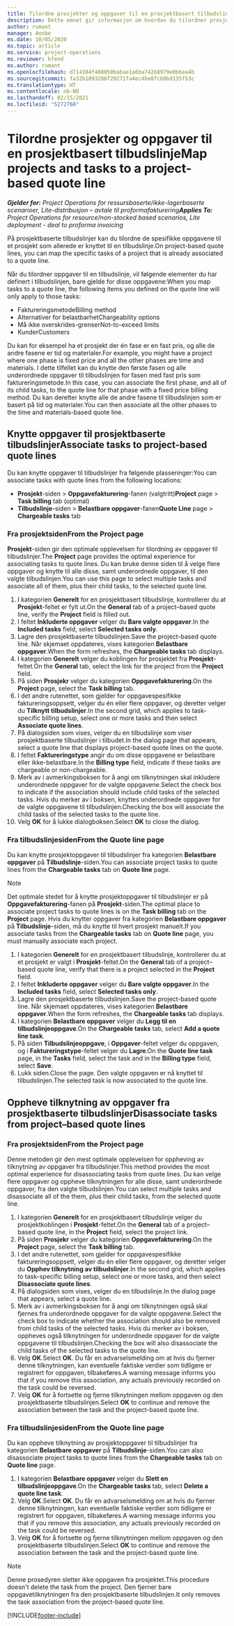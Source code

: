 ```yaml
---
title: Tilordne prosjekter og oppgaver til en prosjektbasert tilbudslinje
description: Dette emnet gir informasjon om hvordan du tilordner prosjekter og oppgaver til en prosjektbasert oppgavelinje.
author: rumant
manager: Annbe
ms.date: 10/05/2020
ms.topic: article
ms.service: project-operations
ms.reviewer: kfend
ms.author: rumant
ms.openlocfilehash: d714304f408050babae1a6ba74268979e0b6ea4b
ms.sourcegitcommit: fa32b1893286f20271fa4ec4be8fc68bd135f53c
ms.translationtype: HT
ms.contentlocale: nb-NO
ms.lasthandoff: 02/15/2021
ms.locfileid: "5272760"
---
```

# <a name="map-projects-and-tasks-to-a-project-based-quote-line"></a><span data-ttu-id="5c0d5-103">Tilordne prosjekter og oppgaver til en prosjektbasert tilbudslinje</span><span class="sxs-lookup"><span data-stu-id="5c0d5-103">Map projects and tasks to a project-based quote line</span></span>

<span data-ttu-id="5c0d5-104">_**Gjelder for:** Project Operations for ressursbaserte/ikke-lagerbaserte scenarioer, Lite-distribusjon – avtale til proformafakturering_</span><span class="sxs-lookup"><span data-stu-id="5c0d5-104">_**Applies To:** Project Operations for resource/non-stocked based scenarios, Lite deployment - deal to proforma invoicing_</span></span>

<span data-ttu-id="5c0d5-105">På prosjektbaserte tilbudslinjer kan du tilordne de spesifikke oppgavene til et prosjekt som allerede er knyttet til en tilbudslinje.</span><span class="sxs-lookup"><span data-stu-id="5c0d5-105">On project-based quote lines, you can map the specific tasks of a project that is already associated to a quote line.</span></span>

<span data-ttu-id="5c0d5-106">Når du tilordner oppgaver til en tilbudslinje, vil følgende elementer du har definert i tilbudslinjen, bare gjelde for disse oppgavene:</span><span class="sxs-lookup"><span data-stu-id="5c0d5-106">When you map tasks to a quote line, the following items you defined on the quote line will only apply to those tasks:</span></span>

- <span data-ttu-id="5c0d5-107">Faktureringsmetode</span><span class="sxs-lookup"><span data-stu-id="5c0d5-107">Billing method</span></span>
- <span data-ttu-id="5c0d5-108">Alternativer for belastbarhet</span><span class="sxs-lookup"><span data-stu-id="5c0d5-108">Chargeability options</span></span>
- <span data-ttu-id="5c0d5-109">Må ikke overskrides-grenser</span><span class="sxs-lookup"><span data-stu-id="5c0d5-109">Not-to-exceed limits</span></span>
- <span data-ttu-id="5c0d5-110">Kunder</span><span class="sxs-lookup"><span data-stu-id="5c0d5-110">Customers</span></span>

<span data-ttu-id="5c0d5-111">Du kan for eksempel ha et prosjekt der én fase er en fast pris, og alle de andre fasene er tid og materialer.</span><span class="sxs-lookup"><span data-stu-id="5c0d5-111">For example, you might have a project where one phase is fixed price and all the other phases are time and materials.</span></span> <span data-ttu-id="5c0d5-112">I dette tilfellet kan du knytte den første fasen og alle underordnede oppgaver til tilbudslinjen for fasen med fast pris som faktureringsmetode.</span><span class="sxs-lookup"><span data-stu-id="5c0d5-112">In this case, you can associate the first phase, and all of its child tasks, to the quote line for that phase with a fixed price billing method.</span></span> <span data-ttu-id="5c0d5-113">Du kan deretter knytte alle de andre fasene til tilbudslinjen som er basert på tid og materialer.</span><span class="sxs-lookup"><span data-stu-id="5c0d5-113">You can then associate all the other phases to the time and materials-based quote line.</span></span>

## <a name="associate-tasks-to-project-based-quote-lines"></a><span data-ttu-id="5c0d5-114">Knytte oppgaver til prosjektbaserte tilbudslinjer</span><span class="sxs-lookup"><span data-stu-id="5c0d5-114">Associate tasks to project-based quote lines</span></span>

<span data-ttu-id="5c0d5-115">Du kan knytte oppgaver til tilbudslinjer fra følgende plasseringer:</span><span class="sxs-lookup"><span data-stu-id="5c0d5-115">You can associate tasks with quote lines from the following locations:</span></span>

- <span data-ttu-id="5c0d5-116">**Prosjekt**-siden > **Oppgavefakturering**-fanen (valgtritt)</span><span class="sxs-lookup"><span data-stu-id="5c0d5-116">**Project** page > **Task billing** tab (optimal)</span></span>
- <span data-ttu-id="5c0d5-117">**Tilbudslinje**-siden > **Belastbare oppgaver**-fanen</span><span class="sxs-lookup"><span data-stu-id="5c0d5-117">**Quote Line** page > **Chargeable tasks** tab</span></span> 

### <a name="from-the-project-page"></a><span data-ttu-id="5c0d5-118">Fra prosjektsiden</span><span class="sxs-lookup"><span data-stu-id="5c0d5-118">From the Project page</span></span>

<span data-ttu-id="5c0d5-119">**Prosjekt**-siden gir den optimale opplevelsen for tilordning av oppgaver til tilbudslinjer.</span><span class="sxs-lookup"><span data-stu-id="5c0d5-119">The **Project** page provides the optimal experience for associating tasks to quote lines.</span></span> <span data-ttu-id="5c0d5-120">Du kan bruke denne siden til å velge flere oppgaver og knytte til alle disse, samt underordnede oppgaver, til den valgte tilbudslinjen.</span><span class="sxs-lookup"><span data-stu-id="5c0d5-120">You can use this page to select multiple tasks and associate all of them, plus their child tasks, to the selected quote line.</span></span>

1. <span data-ttu-id="5c0d5-121">I kategorien **Generelt** for en prosjektbasert tilbudslinje, kontrollerer du at **Prosjekt**-feltet er fylt ut.</span><span class="sxs-lookup"><span data-stu-id="5c0d5-121">On the **General** tab of a project–based quote line, verify the **Project** field is filled out.</span></span>
2. <span data-ttu-id="5c0d5-122">I feltet **Inkluderte oppgaver** velger du **Bare valgte oppgaver**.</span><span class="sxs-lookup"><span data-stu-id="5c0d5-122">In the **Included tasks** field, select **Selected tasks only**.</span></span>
3. <span data-ttu-id="5c0d5-123">Lagre den prosjektbaserte tilbudslinjen.</span><span class="sxs-lookup"><span data-stu-id="5c0d5-123">Save the project-based quote line.</span></span> <span data-ttu-id="5c0d5-124">Når skjemaet oppdateres, vises kategorien **Belastbare oppgaver**.</span><span class="sxs-lookup"><span data-stu-id="5c0d5-124">When the form refreshes, the **Chargeable tasks** tab displays.</span></span>
4. <span data-ttu-id="5c0d5-125">I kategorien **Generelt** velger du koblingen for prosjektet fra **Prosjekt**-feltet.</span><span class="sxs-lookup"><span data-stu-id="5c0d5-125">On the **General** tab, select the link for the project from the **Project** field.</span></span>
5. <span data-ttu-id="5c0d5-126">På siden **Prosjekr** velger du kategorien **Oppgavefakturering**.</span><span class="sxs-lookup"><span data-stu-id="5c0d5-126">On the **Project** page, select the **Task billing** tab.</span></span>
6. <span data-ttu-id="5c0d5-127">I det andre rutenettet, som gjelder for oppgavespesifikke faktureringsoppsett, velger du én eller flere oppgaver, og deretter velger du **Tilknytt tilbudslinjer**.</span><span class="sxs-lookup"><span data-stu-id="5c0d5-127">In the second grid, which applies to task-specific billing setup, select one or more tasks and then select **Associate quote lines**.</span></span>
7. <span data-ttu-id="5c0d5-128">På dialogsiden som vises, velger du en tilbudslinje som viser prosjektbaserte tilbudslinjer i tilbudet.</span><span class="sxs-lookup"><span data-stu-id="5c0d5-128">In the dialog page that appears, select a quote line that displays project-based quote lines on the quote.</span></span>
8. <span data-ttu-id="5c0d5-129">I feltet **Faktureringstype** angir du om disse oppgavene er belastbare eller ikke-belastbare.</span><span class="sxs-lookup"><span data-stu-id="5c0d5-129">In the **Billing type** field, indicate if these tasks are chargeable or non-chargeable.</span></span>
9. <span data-ttu-id="5c0d5-130">Merk av i avmerkingsboksen for å angi om tilknytningen skal inkludere underordnede oppgaver for de valgte oppgavene.</span><span class="sxs-lookup"><span data-stu-id="5c0d5-130">Select the check box to indicate if the association should include child tasks of the selected tasks.</span></span> <span data-ttu-id="5c0d5-131">Hvis du merker av i boksen, knyttes underordnede oppgaver for de valgte oppgavene til tilbudslinjen.</span><span class="sxs-lookup"><span data-stu-id="5c0d5-131">Checking the box will associate the child tasks of the selected tasks to the quote line.</span></span>
10. <span data-ttu-id="5c0d5-132">Velg **OK** for å lukke dialogboksen.</span><span class="sxs-lookup"><span data-stu-id="5c0d5-132">Select **OK** to close the dialog.</span></span>

### <a name="from-the-quote-line-page"></a><span data-ttu-id="5c0d5-133">Fra tilbudslinjesiden</span><span class="sxs-lookup"><span data-stu-id="5c0d5-133">From the Quote line page</span></span>

<span data-ttu-id="5c0d5-134">Du kan knytte prosjektoppgaver til tilbudslinjer fra kategorien **Belastbare oppgaver** på **Tilbudslinje**-siden.</span><span class="sxs-lookup"><span data-stu-id="5c0d5-134">You can associate project tasks to quote lines from the **Chargeable tasks** tab on **Quote line** page.</span></span>

>[!NOTE]
><span data-ttu-id="5c0d5-135">Det optimale stedet for å knytte prosjektoppgaver til tilbudslinjer er på **Oppgavefakturering**-fanen på **Prosjekt**-siden.</span><span class="sxs-lookup"><span data-stu-id="5c0d5-135">The optimal place to associate project tasks to quote lines is on the **Task billing** tab on the **Project** page.</span></span> <span data-ttu-id="5c0d5-136">Hvis du knytter oppgaver fra kategorien **Belastbare oppgaver** på **Tilbudslinje**-siden, må du knytte til hvert prosjekt manuelt.</span><span class="sxs-lookup"><span data-stu-id="5c0d5-136">If you associate tasks from the **Chargeable tasks** tab on **Quote line** page, you must manually associate each project.</span></span>

1. <span data-ttu-id="5c0d5-137">I kategorien **Generelt** for en prosjektbasert tilbudslinje, kontrollerer du at et prosjekt er valgt i **Prosjekt**-feltet.</span><span class="sxs-lookup"><span data-stu-id="5c0d5-137">On the **General** tab of a project–based quote line, verify that there is a project selected in the **Project** field.</span></span>
2. <span data-ttu-id="5c0d5-138">I feltet **Inkluderte oppgaver** velger du **Bare valgte oppgaver**.</span><span class="sxs-lookup"><span data-stu-id="5c0d5-138">In the **Included tasks** field, select **Selected tasks only**.</span></span>
3. <span data-ttu-id="5c0d5-139">Lagre den prosjektbaserte tilbudslinjen.</span><span class="sxs-lookup"><span data-stu-id="5c0d5-139">Save the project-based quote line.</span></span> <span data-ttu-id="5c0d5-140">Når skjemaet oppdateres, vises kategorien **Belastbare oppgaver**.</span><span class="sxs-lookup"><span data-stu-id="5c0d5-140">When the form refreshes, the **Chargeable tasks** tab displays.</span></span>
4. <span data-ttu-id="5c0d5-141">I kategorien **Belastbare oppgaver** velger du **Legg til en tilbudslinjeoppgave**.</span><span class="sxs-lookup"><span data-stu-id="5c0d5-141">On the **Chargeable tasks** tab, select **Add a quote line task**.</span></span>
5. <span data-ttu-id="5c0d5-142">På siden **Tilbudslinjeoppgave**, i **Oppgaver**-feltet velger du oppgaven, og i **Faktureringstype**-feltet velger du **Lagre**.</span><span class="sxs-lookup"><span data-stu-id="5c0d5-142">On the **Quote line task** page, in the **Tasks** field, select the task and in the **Billing type** field, select **Save**.</span></span> 
6. <span data-ttu-id="5c0d5-143">Lukk siden.</span><span class="sxs-lookup"><span data-stu-id="5c0d5-143">Close the page.</span></span> <span data-ttu-id="5c0d5-144">Den valgte oppgaven er nå knyttet til tilbudslinjen.</span><span class="sxs-lookup"><span data-stu-id="5c0d5-144">The selected task is now associated to the quote line.</span></span>

## <a name="disassociate-tasks-from-projectbased-quote-lines"></a><span data-ttu-id="5c0d5-145">Oppheve tilknytning av oppgaver fra prosjektbaserte tilbudslinjer</span><span class="sxs-lookup"><span data-stu-id="5c0d5-145">Disassociate tasks from project–based quote lines</span></span>

### <a name="from-the-project-page"></a><span data-ttu-id="5c0d5-146">Fra prosjektsiden</span><span class="sxs-lookup"><span data-stu-id="5c0d5-146">From the Project page</span></span>

<span data-ttu-id="5c0d5-147">Denne metoden gir den mest optimale opplevelsen for oppheving av tilknytning av oppgaver fra tilbudslinjer.</span><span class="sxs-lookup"><span data-stu-id="5c0d5-147">This method provides the most optimal experience for disassociating tasks from quote lines.</span></span> <span data-ttu-id="5c0d5-148">Du kan velge flere oppgaver og oppheve tilknytningen for alle disse, samt underordnede oppgaver, fra den valgte tilbudslinjen.</span><span class="sxs-lookup"><span data-stu-id="5c0d5-148">You can select multiple tasks and disassociate all of the them, plus their child tasks, from the selected quote line.</span></span>

1. <span data-ttu-id="5c0d5-149">I kategorien **Generelt** for en prosjektbasert tilbudslinje velger du prosjektkoblingen i **Prosjekt**-feltet.</span><span class="sxs-lookup"><span data-stu-id="5c0d5-149">On the **General** tab of a project–based quote line, in the **Project** field, select the project link.</span></span>
2. <span data-ttu-id="5c0d5-150">På siden **Prosjekr** velger du kategorien **Oppgavefakturering**.</span><span class="sxs-lookup"><span data-stu-id="5c0d5-150">On the **Project** page, select the **Task billing** tab.</span></span>
3. <span data-ttu-id="5c0d5-151">I det andre rutenettet, som gjelder for oppgavespesifikke faktureringsoppsett, velger du én eller flere oppgaver, og deretter velger du **Opphev tilknytning av tilbudslinjer**.</span><span class="sxs-lookup"><span data-stu-id="5c0d5-151">In the second grid, which applies to task-specific billing setup, select one or more tasks, and then select **Disassociate quote lines**.</span></span>
4. <span data-ttu-id="5c0d5-152">På dialogsiden som vises, velger du en tilbudslinje.</span><span class="sxs-lookup"><span data-stu-id="5c0d5-152">In the dialog page that appears, select a quote line.</span></span>
5. <span data-ttu-id="5c0d5-153">Merk av i avmerkingsboksen for å angi om tilknytningen også skal fjernes fra underordnede oppgaver for de valgte oppgavene.</span><span class="sxs-lookup"><span data-stu-id="5c0d5-153">Select the check box to indicate whether the association should also be removed from child tasks of the selected tasks.</span></span> <span data-ttu-id="5c0d5-154">Hvis du merker av i boksen, oppheves også tilknytningen for underordnede oppgaver for de valgte oppgavene til tilbudslinjen.</span><span class="sxs-lookup"><span data-stu-id="5c0d5-154">Checking the box will also disassociate the child tasks of the selected tasks to the quote line.</span></span>
6. <span data-ttu-id="5c0d5-155">Velg **OK**.</span><span class="sxs-lookup"><span data-stu-id="5c0d5-155">Select **OK**.</span></span> <span data-ttu-id="5c0d5-156">Du får en advarselsmelding om at hvis du fjerner denne tilknytningen, kan eventuelle faktiske verdier som tidligere er registrert for oppgaven, tilbakeføres.</span><span class="sxs-lookup"><span data-stu-id="5c0d5-156">A warning message informs you that if you remove this association, any actuals previously recorded on the task could be reversed.</span></span> 
7. <span data-ttu-id="5c0d5-157">Velg **OK** for å fortsette og fjerne tilknytningen mellom oppgaven og den prosjektbaserte tilbudslinjen.</span><span class="sxs-lookup"><span data-stu-id="5c0d5-157">Select **OK** to continue and remove the association between the task and the project-based quote line.</span></span>

### <a name="from-the-quote-line-page"></a><span data-ttu-id="5c0d5-158">Fra tilbudslinjesiden</span><span class="sxs-lookup"><span data-stu-id="5c0d5-158">From the Quote line page</span></span>

<span data-ttu-id="5c0d5-159">Du kan oppheve tilknytning av prosjektoppgaver til tilbudslinjer fra kategorien **Belastbare oppgaver** på **Tilbudslinje**-siden.</span><span class="sxs-lookup"><span data-stu-id="5c0d5-159">You can also disassociate project tasks to quote lines from the **Chargeable tasks** tab on **Quote line** page.</span></span>

1. <span data-ttu-id="5c0d5-160">I kategorien **Belastbare oppgaver** velger du **Slett en tilbudslinjeoppgave**.</span><span class="sxs-lookup"><span data-stu-id="5c0d5-160">On the **Chargeable tasks** tab, select **Delete a quote line task**.</span></span>
2. <span data-ttu-id="5c0d5-161">Velg **OK**.</span><span class="sxs-lookup"><span data-stu-id="5c0d5-161">Select **OK**.</span></span> <span data-ttu-id="5c0d5-162">Du får en advarselsmelding om at hvis du fjerner denne tilknytningen, kan eventuelle faktiske verdier som tidligere er registrert for oppgaven, tilbakeføres.</span><span class="sxs-lookup"><span data-stu-id="5c0d5-162">A warning message informs you that if you remove this association, any actuals previously recorded on the task could be reversed.</span></span> 
3. <span data-ttu-id="5c0d5-163">Velg **OK** for å fortsette og fjerne tilknytningen mellom oppgaven og den prosjektbaserte tilbudslinjen.</span><span class="sxs-lookup"><span data-stu-id="5c0d5-163">Select **OK** to continue and remove the association between the task and the project-based quote line.</span></span>

>[!NOTE]
> <span data-ttu-id="5c0d5-164">Denne prosedyren sletter ikke oppgaven fra prosjektet.</span><span class="sxs-lookup"><span data-stu-id="5c0d5-164">This procedure doesn't delete the task from the project.</span></span> <span data-ttu-id="5c0d5-165">Den fjerner bare oppgavetilknytningen fra den prosjektbaserte tilbudslinjen.</span><span class="sxs-lookup"><span data-stu-id="5c0d5-165">It only removes the task association from the project-based quote line.</span></span>


[!INCLUDE[footer-include](../../includes/footer-banner.md)]